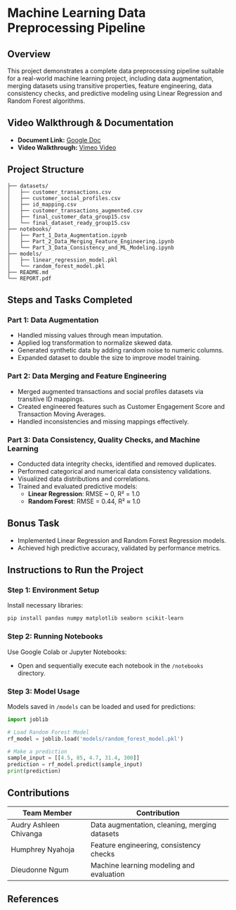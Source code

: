 # Machine Learning Data Preprocessing Pipeline

## Overview
This project demonstrates a complete data preprocessing pipeline suitable for a real-world machine learning project, including data augmentation, merging datasets using transitive properties, feature engineering, data consistency checks, and predictive modeling using Linear Regression and Random Forest algorithms.

## Video Walkthrough & Documentation
- **Document Link:** [Google Doc](https://docs.google.com/document/d/1EvFQiVNZxP1QEkyiCeRiEzqeGiWneJyybneeH71aP5Y/edit?usp=sharing)
- **Video Walkthrough:** [Vimeo Video](https://vimeo.com/1066390812?share=copy)



## Project Structure

```
├── datasets/
│   ├── customer_transactions.csv
│   ├── customer_social_profiles.csv
│   ├── id_mapping.csv
│   ├── customer_transactions_augmented.csv
│   ├── final_customer_data_group15.csv
│   └── final_dataset_ready_group15.csv
├── notebooks/
│   ├── Part_1_Data_Augmentation.ipynb
│   ├── Part_2_Data_Merging_Feature_Engineering.ipynb
│   └── Part_3_Data_Consistency_and_ML_Modeling.ipynb
├── models/
│   ├── linear_regression_model.pkl
│   └── random_forest_model.pkl
├── README.md
└── REPORT.pdf
```

## Steps and Tasks Completed

### Part 1: Data Augmentation
- Handled missing values through mean imputation.
- Applied log transformation to normalize skewed data.
- Generated synthetic data by adding random noise to numeric columns.
- Expanded dataset to double the size to improve model training.

### Part 2: Data Merging and Feature Engineering
- Merged augmented transactions and social profiles datasets via transitive ID mappings.
- Created engineered features such as Customer Engagement Score and Transaction Moving Averages.
- Handled inconsistencies and missing mappings effectively.

### Part 3: Data Consistency, Quality Checks, and Machine Learning
- Conducted data integrity checks, identified and removed duplicates.
- Performed categorical and numerical data consistency validations.
- Visualized data distributions and correlations.
- Trained and evaluated predictive models:
  - **Linear Regression**: RMSE ~ 0, R² = 1.0
  - **Random Forest**: RMSE = 0.44, R² ≈ 1.0

## Bonus Task
- Implemented Linear Regression and Random Forest Regression models.
- Achieved high predictive accuracy, validated by performance metrics.

## Instructions to Run the Project

### Step 1: Environment Setup
Install necessary libraries:
```bash
pip install pandas numpy matplotlib seaborn scikit-learn
```

### Step 2: Running Notebooks
Use Google Colab or Jupyter Notebooks:
- Open and sequentially execute each notebook in the `/notebooks` directory.

### Step 3: Model Usage
Models saved in `/models` can be loaded and used for predictions:

```python
import joblib

# Load Random Forest Model
rf_model = joblib.load('models/random_forest_model.pkl')

# Make a prediction
sample_input = [[4.5, 85, 4.7, 31.4, 300]]
prediction = rf_model.predict(sample_input)
print(prediction)
```

## Contributions
| Team Member | Contribution |
|-------------|--------------|
| Audry Ashleen Chivanga    | Data augmentation, cleaning, merging datasets |
| Humphrey Nyahoja    | Feature engineering, consistency checks |
|  Dieudonne Ngum    | Machine learning modeling and evaluation |

## References




